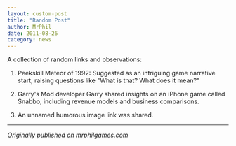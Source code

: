 ```yaml
---
layout: custom-post
title: "Random Post"
author: MrPhil
date: 2011-08-26
category: news
---
```


A collection of random links and observations:

1. Peekskill Meteor of 1992: Suggested as an intriguing game narrative start, raising questions like "What is that? What does it mean?"

2. Garry's Mod developer Garry shared insights on an iPhone game called Snabbo, including revenue models and business comparisons.

3. An unnamed humorous image link was shared.

---
*Originally published on mrphilgames.com*